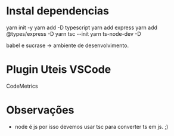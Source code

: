 # Instal dependencias

yarn init -y
yarn add -D typescript
yarn add express
yarn add @types/express -D
yarn tsc --init
yarn ts-node-dev -D

babel e sucrase -> ambiente de desenvolvimento.

# Plugin Uteis VSCode 
CodeMetrics

# Observações

* node é js por isso devemos usar tsc para converter ts em js. ;)
